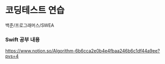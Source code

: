 # 코딩테스트 연습
백준/프로그래머스/SWEA

### Swift 공부 내용
https://www.notion.so/Algorithm-6b6cca2e0b4e4fbaa246b6c1df44a9ee?pvs=4
